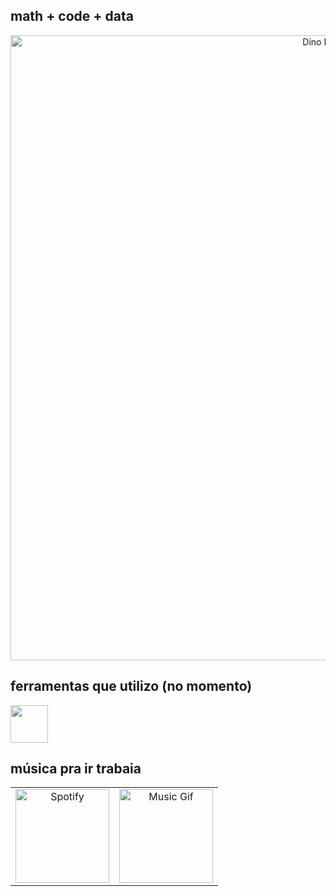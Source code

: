 ## math + code + data

<div align="center">
  <a 
    href="https://github.com/gabgamarano"> 
    <img src="https://static.appgeek.com.br/imagens/dino-non-birthday-version-0.gif" width="1000" alt="Dino Runner">
  </a>
</div>

## ferramentas que utilizo (no momento)

<img src="https://skillicons.dev/icons?i=py,sql,mysql,postgresql,pandas,numpy,git,github,vscode" height="60" />

## música pra ir trabaia

<table>
  <tr>
    <td align="center" width="100">
      <a href="https://open.spotify.com/playlist/2M1OTLxQKYYm7RcXJu36oS?si=121ae4eb21d248d2">
        <img src="https://upload.wikimedia.org/wikipedia/commons/thumb/1/19/Spotify_logo_without_text.svg/1024px-Spotify_logo_without_text.svg.png" width="150" alt="Spotify" />
      </a>
    </td>
    <td align="center" width="100">
      <img src="https://media1.tenor.com/m/0TPfh0gf7EcAAAAd/christian-bale-american-psycho.gif" width="150" alt="Music Gif" />
    </td>
  </tr>
</table>
